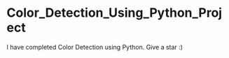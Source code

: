 # Color_Detection_Using_Python_Project
I have completed Color Detection using Python. Give a star :)
